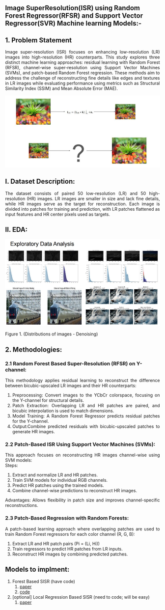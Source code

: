  ## Image SuperResolution(ISR) using Random Forest Regressor(RFSR) and Support Vector Regressor(SVR) Machine learning Models:-

## 1. Problem Statement
<div align="justify">Image super-resolution (ISR) focuses on enhancing low-resolution (LR) images into high-resolution (HR) counterparts. This study explores three distinct machine learning approaches: residual learning with Random Forest (RFSR), channel-wise super-resolution using Support Vector Machines (SVMs), and patch-based Random Forest regression. These methods aim to address the challenge of reconstructing fine details like edges and textures in LR images while evaluating performance using metrics such as Structural Similarity Index (SSIM) and Mean Absolute Error (MAE).</div>

<p float="left">
 <img src="isr_images/isr01.jpg" alt="Image" width="600" />
  
</p>

## I. Dataset Description:
<div align="justify">The dataset consists of paired 50 low-resolution (LR) and 50 high-resolution (HR) images. LR images are smaller in size and lack fine details, while HR images serve as the target for reconstruction. Each image is divided into patches for training and prediction, with LR patches flattened as input features and HR center pixels used as targets.</div>

## II. EDA:
<p float="left">
 <img src="isr_images/isr02.jpg" alt="Image" width="600" />
  
</p>

Figure 1. (Distributions of images - Denoising)

## 2. Methodologies:

### 2.1 Random Forest Based Super-Resolution (RFSR) on Y-channel:
<div align="justify"> This methodology applies residual learning to reconstruct the difference between bicubic-upscaled LR images and their HR counterparts:<br>

1. Preprocessing: Convert images to the YCbCr colorspace, focusing on the Y-channel for structural details.<br>
2. Patch Extraction: Overlapping LR and HR patches are paired, and bicubic interpolation is used to match dimensions.<br>
3. Model Training: A Random Forest Regressor predicts residual patches for the Y-channel.<br>
4. Output:Combine predicted residuals with bicubic-upscaled patches to generate HR images.<br></div>

### 2.2 Patch-Based ISR Using Support Vector Machines (SVMs):
<div align="justify">This approach focuses on reconstructing HR images channel-wise using SVM models:<br>
Steps:<br>
 
1. Extract and normalize LR and HR patches.<br>
2. Train SVM models for individual RGB channels.<br>
3. Predict HR patches using the trained models.<br>
4. Combine channel-wise predictions to reconstruct HR images.<br>

Advantages: Allows flexibility in patch size and improves channel-specific reconstructions.<br> </div>

### 2.3 Patch-Based Regression with Random Forests:
<div align="justify"> A patch-based learning approach where overlapping patches are used to train Random Forest regressors for each color channel (R, G, B):<br>

1. Extract LR and HR patch pairs (Pi = (Li, Hi))<br>
2. Train regressors to predict HR patches from LR inputs.<br>
3. Reconstruct HR images by combining predicted patches.<br></div>





## Models to implment:
1. Forest Based SISR (have code)
   1. [paper](papers/random_forests.pdf)
   2. [code](https://github.com/jshermeyer/RFSR)
2. [optional] Local Regression Based SISR (need to code; will be easy)
   1. [paper](papers/local_regression.pdf)

